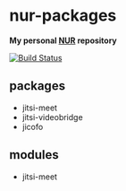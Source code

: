 # nur-packages

**My personal [NUR](https://github.com/nix-community/NUR) repository**

[![Build Status](https://travis-ci.com/mmilata/nur-packages.svg?branch=master)](https://travis-ci.com/mmilata/nur-packages)

## packages

* jitsi-meet
* jitsi-videobridge
* jicofo

## modules

* jitsi-meet
